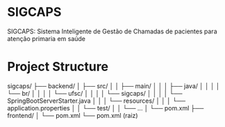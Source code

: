 # SIGCAPS
SIGCAPS: Sistema Inteligente de Gestão de Chamadas de pacientes para atenção primaria em saúde

# Project Structure
sigcaps/
├── backend/
│   ├── src/
│   │   ├── main/
│   │   │   ├── java/
│   │   │   │   └── br/
│   │   │   │       └── ufsc/
│   │   │   │           └── sigcaps/
│   │   │   │               └── SpringBootServerStarter.java
│   │   │   └── resources/
│   │   │       └── application.properties
│   │   └── test/
│   │       └── ...
│   └── pom.xml
├── frontend/
│   └── pom.xml
└── pom.xml (raiz)
